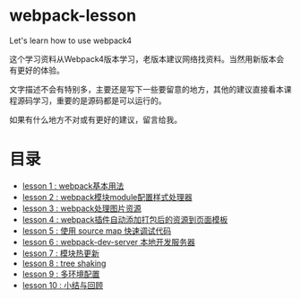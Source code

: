# webpack-lesson
Let's learn how to use webpack4

这个学习资料从Webpack4版本学习，老版本建议网络找资料。当然用新版本会有更好的体验。

文字描述不会有特别多，主要还是写下一些要留意的地方，其他的建议直接看本课程源码学习，重要的是源码都是可以运行的。

如果有什么地方不对或有更好的建议，留言给我。

# 目录

+ [lesson 1 : webpack基本用法](tree/master/lesson1)
+ [lesson 2 : webpack模块module配置样式处理器](tree/master/lesson2)
+ [lesson 3 : webpack处理图片资源](tree/master/lesson3)
+ [lesson 4 : webpack插件自动添加打包后的资源到页面模板](tree/master/lesson4)
+ [lesson 5 : 使用 source map 快速调试代码](tree/master/lesson5)
+ [lesson 6 : webpack-dev-server 本地开发服务器](tree/master/lesson6)
+ [lesson 7 : 模块热更新](tree/master/lesson7)
+ [lesson 8 : tree shaking](tree/master/lesson8)
+ [lesson 9 : 多环境配置](tree/master/lesson9)
+ [lesson 10 : 小结与回顾](tree/master/lesson10)